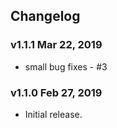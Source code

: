 ## Changelog

### v1.1.1 Mar 22, 2019

* small bug fixes - #3

### v1.1.0 Feb 27, 2019

* Initial release.